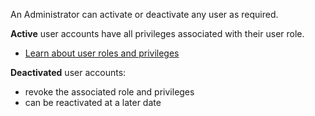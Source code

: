 An Administrator can activate or deactivate any user as required.

**Active** user accounts have all privileges associated with their user role.

* [Learn about user roles and privileges](/cloud/cloud-ref-user-roles)

**Deactivated** user accounts:
* revoke the associated role and privileges
* can be reactivated at a later date
